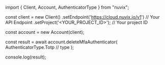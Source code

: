 import { Client, Account, AuthenticatorType } from "nuvix";

const client = new Client()
.setEndpoint('https://cloud.nuvix.io/v1') // Your API Endpoint
.setProject('<YOUR_PROJECT_ID>'); // Your project ID

const account = new Account(client);

const result = await account.deleteMfaAuthenticator(
AuthenticatorType.Totp // type
);

console.log(result);
